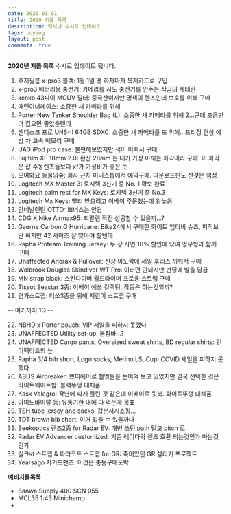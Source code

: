 ```yaml
---
date: 2020-01-01
title: 2020 지름 목록
description: 역시나 수시로 업데이트
tags: buying
layout: post
comments: true
---
```

**2020년 지름 목록**
수시로 업데이트 됩니다.

1. 후지필름 x-pro3 블랙: 1월 1일 땡 하자마자 복지카드로 구입
2. x-pro3 배터리용 충전기: 카메라를 사도 충전기를 안주는 작금의 세태란 
3. kenko 43파이 MCUV 필터: 중국산이지만 명색이 렌즈인데 보호를 위해 구매   
4. 매틴이너케이스: 소중한 새 카메라를 위해
5. Porter New Tanker Shoulder Bag (L): 소중한 새 카메라를 위해 2...근데 조금만 더 컸으면 좋았을텐데
6. 샌디스크 프로 UHS-II 64GB SDXC: 소중한 새 카메라를 또 위해...프리징 현상 예방 차 고속 메모리 구매
7. UAG iPod pro case: 불편해보였지만 색이 이뻐서 구매
8. Fujifilm XF 18mm 2.0: 환산 28mm 는 내가 가장 아끼는 화각이라 구매. 이 화각은 잡 수동렌즈들보다 xf가 가성비가 좋은 듯
9. 모여봐요 동물의숲: 회사 근처 미니스톱에서 예약구매. 다운로드판도 산것은 햄정
10. Logitech MX Master 3: 로지텍 3신기 중 No. 1 확보 완료
11. Logitech palm rest for MX Keys: 로지텍 3신기 중 No.3
12. Logitech Mx Keys: 빨리 받으려고 이베이 주문했는데 왕늦음
13. 안네발렌틴 OTTO: 뽀너스는 안경
14. CDG X Nike Airmax95: 되팔렘 작전 성공할 수 있을까...?
15. Gaerne Carbon G Hurricane: Bike24에서 구매한 화이트 엠티비 슈즈, 피직보단 싸지만 42 사이즈 잘 맞아야 할텐데
16. Rapha Proteam Training Jersey: 두 장 사면 10% 할인에 낚여 영우형과 함께 구매
17. Unaffected Anorak & Pullover: 신상 아노락에 세일 후리스 끼워서 구매
18. Wolbrook Douglas Skindiver WT Pro: 이러면 안되지만 펀딩에 발을 담금
19. MN strap black: 스킨다이버 월드타이머 프로용 스트랩 구매
20. Tissot Seastar 3종: 이베이 예쓰 컬렉팅. 작동은 하는것일까?
21. 염가스트랩: 티쏘3종을 위해 저렴이 스트랩 구매

-- 여기까지 1Q --

22. NBHD x Porter pouch:  VIP 세일을 피하지 못했다
23. UNAFFECTED Utility set-up: 봄잠바...?
24. UNAFFECTED Cargo pants, Oversized sweat shirts, BD regular shirts: 언어펙티드의 늪
25. Rapha 3/4 bib short, Logo socks, Merino LS, Cup: COVID 세일을 피하지 못했다
26. ABUS Airbreaker: 쁘띠에어로 헬멧들을 눈여겨 보고 있었지만 결국 선택한 것은 라이트웨이트함. 블랙뚜껑 대체품 
27. Kask Valegro: 작년에 싸게 풀린 것 같은데 이베이로 뒷북. 화이트뚜껑 대체품
28. 아미노바이탈 등: 유통기한 내에 다 먹는게 목표
29. TSH tube jersey and socks: 갑분저지쇼핑...
30. TDT brown bib short: 이거 입을 수 있을까나
31. Seekoptics 렌즈2종 for Radar EV: 매번 쓰던 path 말고 pitch 로
32. Radar EV Advancer customized: 기존 레이다와 렌즈 호환 되는것인가 마는것인가
33. 실크st 스트랩 & 파라코드 스트랩 for GR: 죽어있던 GR 살리기 프로젝트
34. Yearsago 쟈가드팬츠: 이것은 충동구매도박
  
**예비지름목록** 
- Sanwa Supply 400 SCN 055
- MCL35 1:43 Minichamp
- 
